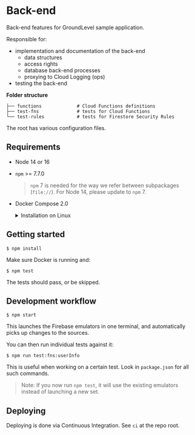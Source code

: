 # Back-end

Back-end features for GroundLevel sample application.

Responsible for:

- implementation and documentation of the back-end
   - data structures
   - access rights
   - database back-end processes 
   - proxying to Cloud Logging (ops)
- testing the back-end

**Folder structure**

```
├── functions             # Cloud Functions definitions
├── test-fns              # tests for Cloud Functions
└── test-rules            # tests for Firestore Security Rules
```

The root has various configuration files.

## Requirements

- Node 14 or 16
- `npm` >= 7.7.0

   >`npm` 7 is needed for the way we refer between subpackages (`file://`). For Node 14, please update to `npm` 7.

- Docker Compose 2.0

	<details><summary>Installation on Linux</summary>
   DC 2.0 comes with Docker Desktop for Windows and Mac. The Linux version
   needs to be separately installed, for now.
   
   - [Compose v2 Release Candidate](https://docs.docker.com/compose/cli-command/) (Docker docs)
   - [Install on Linux](https://docs.docker.com/compose/cli-command/#install-on-linux)
	</details>
	
<!-- 
developed with:
- macOS 11.5
- node 16.7
- npm 7.21

- Docker Desktop 3.6.0 with: 1 CPU core, 1.5 GB RAM
-->


## Getting started

```
$ npm install
```

Make sure Docker is running and:

```
$ npm test
```

The tests should pass, or be skipped.


## Development workflow

```
$ npm start
```

This launches the Firebase emulators in one terminal, and automatically picks up changes to the sources.

You can then run individual tests against it:

```
$ npm run test:fns:userInfo
```

This is useful when working on a certain test. Look in `package.json` for all such commands.

>Note: If you now run `npm test`, it will use the existing emulators instead of launching a new set.


## Deploying

Deploying is done via Continuous Integration. See `ci` at the repo root.

